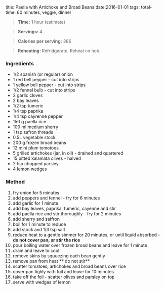 title:  Paella with Artichoke and Broad Beans
date:2016-01-01
tags: total-time: 60 minutes, veggie, dinner

> **Time:** 1 hour (estimate) 

> **Servings:** 4 

> **Calories per serving:** 386

> **Reheating:** Refridgerate. Reheat on hob.

### Ingredients

* 1/2 spanish (or regular) onion
* 1 red bell pepper - cut into strips
* 1 yellow bell pepper - cut into strips
* 1/2 fennel bulb - cut into strips
* 2 garlic cloves
* 2 bay leaves
* 1/2 tsp tumeric
* 1/4 tsp paprika
* 1/4 tsp cayrenne pepper
* 150 g paella rice
* 100 ml medium sherry
* 1 tsp safron threads
* 0.5L vegetable stock
* 200 g frozen broad beans
* 12 mini plum tomotoes
* 5 grilled artichokes (jar, in oil) - drained and quartered
* 15 pitted kalamata olives - halved
* 2 tsp chopped parsley
* 4 lemon wedges

### Method

1. fry onion for 5 minutes
2. add peppers and fennel - fry for 6 minutes
3. add garlic for 1 minute
4. add bay leaves, paprika, tumeric, cayenne and stir
5. add paella rice and stir thoroughly - fry for 2 minutes
6. add sherry and saffron
7. boil for 1 minute to reduce
8. add stock and 1/3 tsp salt
9. reduce heat to a gentle simmer for 20 minutes, or until liquid absorbed - **do not cover pan, or stir the rice**
10. pour boiling water over frozen broad beans and leave for 1 minute
11. drain and leave to cool
12. remove skins by squuezing each bean gently
13. remove pan from heat ** do not stir**
14. scatter tomatoes, artichokes and broad beans over rice
15. cover pan tighly with foil and leave for 10 minutes
16. take off the foil - scatter olives and parsley on top
17. serve with wedges of lemon

